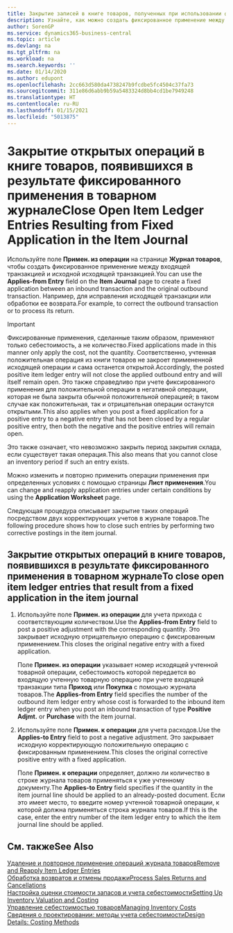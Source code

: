```yaml
---
title: Закрытие записей в книге товаров, полученных при использовании фиксированного применения
description: Узнайте, как можно создать фиксированное применение между входящей транзакцией и исходной исходящей транзакцией в журнале товаров.
author: SorenGP
ms.service: dynamics365-business-central
ms.topic: article
ms.devlang: na
ms.tgt_pltfrm: na
ms.workload: na
ms.search.keywords: ''
ms.date: 01/14/2020
ms.author: edupont
ms.openlocfilehash: 2cc663d580da4738247b9fcdbe5fc4504c37fa73
ms.sourcegitcommit: 311e86d6abb9b59a5483324d8bb4cd1be7949248
ms.translationtype: HT
ms.contentlocale: ru-RU
ms.lasthandoff: 01/15/2021
ms.locfileid: "5013875"
---
```

# <a name="close-open-item-ledger-entries-resulting-from-fixed-application-in-the-item-journal"></a><span data-ttu-id="4afa0-103">Закрытие открытых операций в книге товаров, появившихся в результате фиксированного применения в товарном журнале</span><span class="sxs-lookup"><span data-stu-id="4afa0-103">Close Open Item Ledger Entries Resulting from Fixed Application in the Item Journal</span></span>

<span data-ttu-id="4afa0-104">Используйте поле **Примен. из операции** на странице **Журнал товаров**, чтобы создать фиксированное применение между входящей транзакцией и исходной исходящей транзакцией.</span><span class="sxs-lookup"><span data-stu-id="4afa0-104">You can use the **Applies-from Entry** field on the **Item Journal** page to create a fixed application between an inbound transaction and the original outbound transaction.</span></span> <span data-ttu-id="4afa0-105">Например, для исправления исходящей транзакции или обработки ее возврата.</span><span class="sxs-lookup"><span data-stu-id="4afa0-105">For example, to correct the outbound transaction or to process its return.</span></span>  

> [!IMPORTANT]  
> <span data-ttu-id="4afa0-106">Фиксированные применения, сделанные таким образом, применяют только себестоимость, а не количество.</span><span class="sxs-lookup"><span data-stu-id="4afa0-106">Fixed applications made in this manner only apply the cost, not the quantity.</span></span> <span data-ttu-id="4afa0-107">Соответственно, учтенная положительная операция из книги товаров не закроет примененной исходящей операции и сама останется открытой.</span><span class="sxs-lookup"><span data-stu-id="4afa0-107">Accordingly, the posted positive item ledger entry will not close the applied outbound entry and will itself remain open.</span></span> <span data-ttu-id="4afa0-108">Это также справедливо при учете фиксированного применения для положительной операции в негативной операции, которая не была закрыта обычной положительной операцией; в таком случае как положительная, так и отрицательная операции останутся открытыми.</span><span class="sxs-lookup"><span data-stu-id="4afa0-108">This also applies when you post a fixed application for a positive entry to a negative entry that has not been closed by a regular positive entry, then both the negative and the positive entries will remain open.</span></span>  
>
> <span data-ttu-id="4afa0-109">Это также означает, что невозможно закрыть период закрытия склада, если существует такая операция.</span><span class="sxs-lookup"><span data-stu-id="4afa0-109">This also means that you cannot close an inventory period if such an entry exists.</span></span>  

<span data-ttu-id="4afa0-110">Можно изменить и повторно применить операции применения при определенных условиях с помощью страницы **Лист применения**.</span><span class="sxs-lookup"><span data-stu-id="4afa0-110">You can change and reapply application entries under certain conditions by using the **Application Worksheet** page.</span></span>  

<span data-ttu-id="4afa0-111">Следующая процедура описывает закрытие таких операций посредством двух корректирующих учетов в журнале товаров.</span><span class="sxs-lookup"><span data-stu-id="4afa0-111">The following procedure shows how to close such entries by performing two corrective postings in the item journal.</span></span>  

## <a name="to-close-open-item-ledger-entries-that-result-from-a-fixed-application-in-the-item-journal"></a><span data-ttu-id="4afa0-112">Закрытие открытых операций в книге товаров, появившихся в результате фиксированного применения в товарном журнале</span><span class="sxs-lookup"><span data-stu-id="4afa0-112">To close open item ledger entries that result from a fixed application in the item journal</span></span>  

1. <span data-ttu-id="4afa0-113">Используйте поле **Примен. из операции** для учета прихода с соответствующим количеством.</span><span class="sxs-lookup"><span data-stu-id="4afa0-113">Use the **Applies-from Entry** field to post a positive adjustment with the corresponding quantity.</span></span> <span data-ttu-id="4afa0-114">Это закрывает исходную отрицательную операцию с фиксированным применением.</span><span class="sxs-lookup"><span data-stu-id="4afa0-114">This closes the original negative entry with a fixed application.</span></span>  

    <span data-ttu-id="4afa0-115">Поле **Примен. из операции** указывает номер исходящей учтенной товарной операции, себестоимость которой передается во входящую учтенную товарную операцию при учете входящей транзакции типа **Приход** или **Покупка** с помощью журнала товаров.</span><span class="sxs-lookup"><span data-stu-id="4afa0-115">The **Applies-from Entry** field specifies the number of the outbound item ledger entry whose cost is forwarded to the inbound item ledger entry when you post an inbound transaction of type **Positive Adjmt.** or **Purchase** with the item journal.</span></span>  
2. <span data-ttu-id="4afa0-116">Используйте поле **Примен. к операции** для учета расходов.</span><span class="sxs-lookup"><span data-stu-id="4afa0-116">Use the **Applies-to Entry** field to post a negative adjustment.</span></span> <span data-ttu-id="4afa0-117">Это закрывает исходную корректирующую положительную операцию с фиксированным применением.</span><span class="sxs-lookup"><span data-stu-id="4afa0-117">This closes the original corrective positive entry with a fixed application.</span></span>  

    <span data-ttu-id="4afa0-118">Поле **Примен. к операции** определяет, должно ли количество в строке журнала товаров применяться к уже учтенному документу.</span><span class="sxs-lookup"><span data-stu-id="4afa0-118">The **Applies-to Entry** field specifies if the quantity in the item journal line should be applied to an already-posted document.</span></span> <span data-ttu-id="4afa0-119">Если это имеет место, то введите номер учтенной товарной операции, к которой должна применяться строка журнала товаров.</span><span class="sxs-lookup"><span data-stu-id="4afa0-119">If this is the case, enter the entry number of the item ledger entry to which the item journal line should be applied.</span></span>

## <a name="see-also"></a><span data-ttu-id="4afa0-120">См. также</span><span class="sxs-lookup"><span data-stu-id="4afa0-120">See Also</span></span>

[<span data-ttu-id="4afa0-121">Удаление и повторное применение операций журнала товаров</span><span class="sxs-lookup"><span data-stu-id="4afa0-121">Remove and Reapply Item Ledger Entries</span></span>](finance-how-to-remove-and-reapply-item-entries.md)  
[<span data-ttu-id="4afa0-122">Обработка возвратов и отмены продажи</span><span class="sxs-lookup"><span data-stu-id="4afa0-122">Process Sales Returns and Cancellations</span></span>](sales-how-process-sales-returns-cancellations.md)  
[<span data-ttu-id="4afa0-123">Настройка оценки стоимости запасов и учета себестоимости</span><span class="sxs-lookup"><span data-stu-id="4afa0-123">Setting Up Inventory Valuation and Costing</span></span>](finance-set-up-inventory-valuation-and-costing.md)  
[<span data-ttu-id="4afa0-124">Управление себестоимостью товаров</span><span class="sxs-lookup"><span data-stu-id="4afa0-124">Managing Inventory Costs</span></span>](finance-manage-inventory-costs.md)  
[<span data-ttu-id="4afa0-125">Сведения о проектировании: методы учета себестоимости</span><span class="sxs-lookup"><span data-stu-id="4afa0-125">Design Details: Costing Methods</span></span>](design-details-costing-methods.md)
